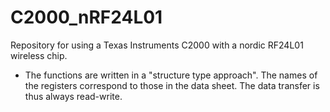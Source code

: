 # C2000_nRF24L01
Repository for using a Texas Instruments C2000 with a nordic RF24L01 wireless chip.

* The functions are written in a "structure type approach". The names of the registers correspond to those in the data sheet. The data transfer is thus always read-write.
